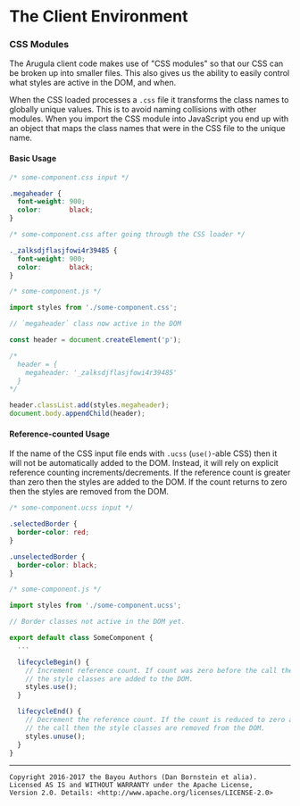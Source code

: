 The Client Environment
======================

### CSS Modules

The Arugula client code makes use of "CSS modules" so that our CSS
can be broken up into smaller files. This also gives us the ability
to easily control what styles are active in the DOM, and when.

When the CSS loaded processes a `.css` file it transforms the class
names to globally unique values. This is to avoid naming collisions
with other modules. When you import the CSS module into JavaScript
you end up with an object that maps the class names that were in the
CSS file to the unique name.

#### Basic Usage

```css
/* some-component.css input */

.megaheader {
  font-weight: 900;
  color:       black;
}
```

```css
/* some-component.css after going through the CSS loader */

._zalksdjflasjfowi4r39485 {
  font-weight: 900;
  color:       black;
}
```

```javascript
/* some-component.js */

import styles from './some-component.css';

// `megaheader` class now active in the DOM

const header = document.createElement('p');

/*
  header = {
    megaheader: '_zalksdjflasjfowi4r39485'
  }
*/

header.classList.add(styles.megaheader);
document.body.appendChild(header);
```

#### Reference-counted Usage

If the name of the CSS input file ends with `.ucss` (`use()`-able CSS) then it
will not be automatically added to the DOM. Instead, it will rely on
explicit reference counting increments/decrements. If the reference count
is greater than zero then the styles are added to the DOM. If the count
returns to zero then the styles are removed from the DOM.

```css
/* some-component.ucss input */

.selectedBorder {
  border-color: red;
}

.unselectedBorder {
  border-color: black;
}
```

```javascript
/* some-component.js */

import styles from './some-component.ucss';

// Border classes not active in the DOM yet.

export default class SomeComponent {
  ...

  lifecycleBegin() {
    // Increment reference count. If count was zero before the call then
    // the style classes are added to the DOM.
    styles.use();
  }

  lifecycleEnd() {
    // Decrement the reference count. If the count is reduced to zero after
    // the call then the style classes are removed from the DOM.
    styles.unuse();
  }
}
```

- - - - - - - - - -

```
Copyright 2016-2017 the Bayou Authors (Dan Bornstein et alia).
Licensed AS IS and WITHOUT WARRANTY under the Apache License,
Version 2.0. Details: <http://www.apache.org/licenses/LICENSE-2.0>
```
